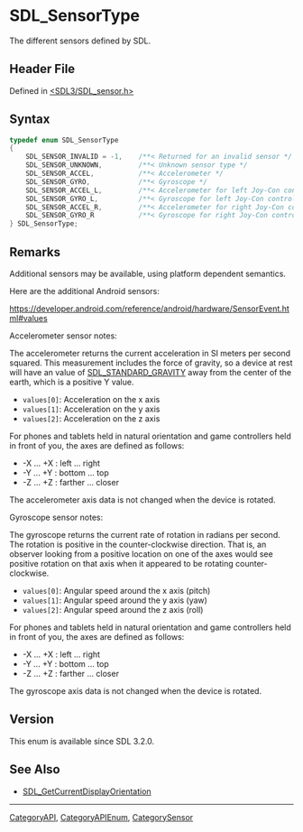# SDL_SensorType

The different sensors defined by SDL.

## Header File

Defined in [<SDL3/SDL_sensor.h>](https://github.com/libsdl-org/SDL/blob/main/include/SDL3/SDL_sensor.h)

## Syntax

```c
typedef enum SDL_SensorType
{
    SDL_SENSOR_INVALID = -1,    /**< Returned for an invalid sensor */
    SDL_SENSOR_UNKNOWN,         /**< Unknown sensor type */
    SDL_SENSOR_ACCEL,           /**< Accelerometer */
    SDL_SENSOR_GYRO,            /**< Gyroscope */
    SDL_SENSOR_ACCEL_L,         /**< Accelerometer for left Joy-Con controller and Wii nunchuk */
    SDL_SENSOR_GYRO_L,          /**< Gyroscope for left Joy-Con controller */
    SDL_SENSOR_ACCEL_R,         /**< Accelerometer for right Joy-Con controller */
    SDL_SENSOR_GYRO_R           /**< Gyroscope for right Joy-Con controller */
} SDL_SensorType;
```

## Remarks

Additional sensors may be available, using platform dependent semantics.

Here are the additional Android sensors:

https://developer.android.com/reference/android/hardware/SensorEvent.html#values

Accelerometer sensor notes:

The accelerometer returns the current acceleration in SI meters per second
squared. This measurement includes the force of gravity, so a device at
rest will have an value of [SDL_STANDARD_GRAVITY](SDL_STANDARD_GRAVITY)
away from the center of the earth, which is a positive Y value.

- `values[0]`: Acceleration on the x axis
- `values[1]`: Acceleration on the y axis
- `values[2]`: Acceleration on the z axis

For phones and tablets held in natural orientation and game controllers
held in front of you, the axes are defined as follows:

- -X ... +X : left ... right
- -Y ... +Y : bottom ... top
- -Z ... +Z : farther ... closer

The accelerometer axis data is not changed when the device is rotated.

Gyroscope sensor notes:

The gyroscope returns the current rate of rotation in radians per second.
The rotation is positive in the counter-clockwise direction. That is, an
observer looking from a positive location on one of the axes would see
positive rotation on that axis when it appeared to be rotating
counter-clockwise.

- `values[0]`: Angular speed around the x axis (pitch)
- `values[1]`: Angular speed around the y axis (yaw)
- `values[2]`: Angular speed around the z axis (roll)

For phones and tablets held in natural orientation and game controllers
held in front of you, the axes are defined as follows:

- -X ... +X : left ... right
- -Y ... +Y : bottom ... top
- -Z ... +Z : farther ... closer

The gyroscope axis data is not changed when the device is rotated.

## Version

This enum is available since SDL 3.2.0.

## See Also

- [SDL_GetCurrentDisplayOrientation](SDL_GetCurrentDisplayOrientation)






----
[CategoryAPI](CategoryAPI), [CategoryAPIEnum](CategoryAPIEnum), [CategorySensor](CategorySensor)

